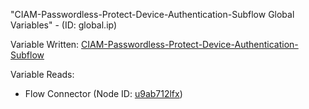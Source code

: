 "CIAM-Passwordless-Protect-Device-Authentication-Subflow Global Variables" - (ID: global.ip)

Variable Written:
[CIAM-Passwordless-Protect-Device-Authentication-Subflow](../index.md#Variables)

Variable Reads:
* Flow Connector (Node ID: [u9ab712lfx](../nodes/u9ab712lfx.md))
